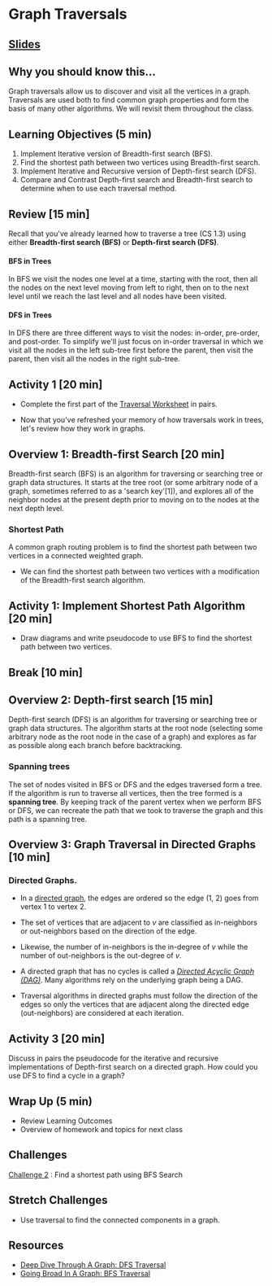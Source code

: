 # Graph Traversals

## [Slides](https://docs.google.com/presentation/d/1bfFSSSj4j9H5nefw1gJfwvViPXt1RzdiyQ6l6ET2wAA/edit?usp=sharing)

## Why you should know this...
Graph traversals allow us to discover and visit all the vertices in a graph. Traversals are used both to find common graph properties and form the basis of many other algorithms.  We will revisit them throughout the class.


## Learning Objectives (5 min)

1. Implement Iterative version of Breadth-first search (BFS).
1. Find the shortest path between two vertices using Breadth-first search.
1. Implement Iterative and Recursive version of Depth-first search (DFS).
1. Compare and Contrast Depth-first search and Breadth-first search to determine when to use each traversal method.

## Review [15 min]
Recall that you've already learned how to traverse a tree (CS 1.3) using either
  **Breadth-first search (BFS)** or **Depth-first search (DFS)**.

#### BFS in Trees


 In BFS we visit the nodes one level at a time, starting with the root, then all the nodes on the next level moving from left to right, then on to the next level until we reach the last level and all nodes have been visited.
#### DFS in Trees

In DFS there are three different ways to visit the nodes: in-order, pre-order, and post-order.  To simplify we'll just focus on in-order traversal in which we visit all the nodes in the left sub-tree first before the parent, then visit the parent, then visit all the nodes in the right sub-tree.



## Activity 1 [20 min]

- Complete the first part of the [Traversal Worksheet](https://docs.google.com/document/d/1GyyRmSq1fN6vMWsthUcJQNV0LHcP4lGrMilbaIkbL8M/edit?usp=sharing) in pairs.  

- Now that you've refreshed your memory of how traversals work in trees, let's review how they work in graphs.

## Overview 1: Breadth-first Search [20 min]

Breadth-first search (BFS) is an algorithm for traversing or searching tree or graph data structures. It starts at the tree root (or some arbitrary node of a graph, sometimes referred to as a 'search key'[1]), and explores all of the neighbor nodes at the present depth prior to moving on to the nodes at the next depth level.


### Shortest Path

A common graph routing problem is to find the shortest path between two vertices in a connected weighted graph.  

- We can find the shortest path between two vertices with a modification of the Breadth-first search algorithm.


## Activity 1: Implement Shortest Path Algorithm [20 min]
- Draw diagrams and write pseudocode to use BFS to find the shortest path between two vertices.  

## Break [10 min]


## Overview 2: Depth-first search [15 min]

Depth-first search (DFS) is an algorithm for traversing or searching tree or graph data structures. The algorithm starts at the root node (selecting some arbitrary node as the root node in the case of a graph) and explores as far as possible along each branch before backtracking.

### Spanning trees
The set of nodes visited in BFS or DFS and the edges traversed form a tree.  If the algorithm is run to traverse all vertices, then the tree formed is a **spanning tree**.  By keeping track of the parent vertex when we perform BFS or DFS, we can recreate the path that we took  to traverse the graph and this path is a spanning tree.

## Overview 3: Graph Traversal in Directed Graphs [10 min]

### Directed Graphs.
- In a [directed graph](https://en.wikipedia.org/wiki/Directed_graph), the edges are ordered so the edge (1, 2) goes from vertex 1 to vertex 2.
- The set of vertices that are adjacent to *v* are classified as in-neighbors or out-neighbors based on the direction of the edge.
- Likewise, the number of in-neighbors is the in-degree of *v* while the number of out-neighbors is the out-degree of *v*.

- A directed graph that has no cycles is called a *[Directed Acyclic Graph (DAG)](https://en.wikipedia.org/wiki/Directed_acyclic_graph)*. Many algorithms rely on the underlying graph being a DAG.  

- Traversal algorithms in directed graphs must follow the direction of the edges so only the vertices that are adjacent along the directed edge (out-neighbors) are considered at each iteration.

## Activity 3 [20 min]
Discuss in pairs the pseudocode for the iterative and recursive implementations of Depth-first search on a directed graph.  How could you use DFS to find a cycle in a graph?



## Wrap Up (5 min)

- Review Learning Outcomes
- Overview of homework and topics for next class

## Challenges
[Challenge 2](../Challenges/Challenges.md#challenge-2) : Find a shortest path using BFS Search

## Stretch Challenges
- Use traversal to find the connected components in a graph.


## Resources
- [Deep Dive Through A Graph: DFS Traversal](https://medium.com/basecs/deep-dive-through-a-graph-dfs-traversal-8177df5d0f13)
- [Going Broad In A Graph: BFS Traversal](https://medium.com/basecs/going-broad-in-a-graph-bfs-traversal-959bd1a09255)
